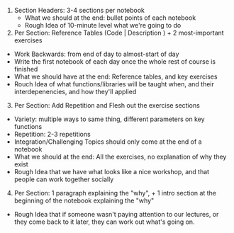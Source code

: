 

1. Section Headers: 3-4 sections per notebook
    - What we should at the end: bullet points of each notebook
    - Rough Idea of 10-minute level what we're going to do
2. Per Section: Reference Tables (Code | Description ) + 2 most-important exercises
  - Work Backwards: from end of day to almost-start of day
  - Write the first notebook of each day once the whole rest of course is finished
  - What we should have at the end: Reference tables, and key exercises
  - Rouch Idea of what functions/libraries will be taught when, and their interdepenencies, and how they'll applied
3. Per Section: Add Repetition and Flesh out the exercise sections
  - Variety: multiple ways to same thing, different parameters on key functions
  - Repetition: 2-3 repetitions
  - Integration/Challenging Topics should only come at the end of a notebook
  - What we should at the end: All the exercises, no explanation of why they exist
  - Rough Idea that we have what looks like a nice workshop, and that people can work together socially
4. Per Section: 1 paragraph explaining the "why", + 1 intro section at the beginning of the notebook explaining the "why"
  - Rough Idea that if someone wasn't paying attention to our lectures, or they come back to it later, they can work out what's going on.
